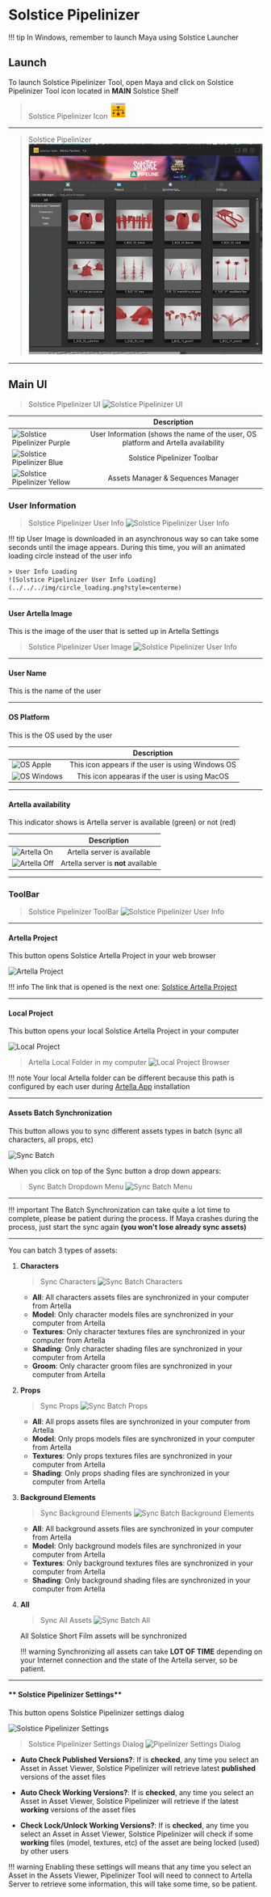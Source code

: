 # **Solstice Pipelinizer**

!!! tip
    In Windows, remember to launch Maya using Solstice Launcher
    
## **Launch**

To launch Solstice Pipelinizer Tool, open Maya and click on Solstice Pipelinizer Tool icon located in **MAIN** Solstice Shelf

> Solstice Pipelinizer Icon
![Solstice Pipelinizer Icon](../../../img/solstice_pipelinizer_icon.png?style=centerme)

***

> Solstice Pipelinizer
![Solstice Pipelinizer](../../../img/solstice_pipelinizer.png?style=centerme)

***

## **Main UI**

> Solstice Pipelinizer UI
![Solstice Pipelinizer UI](../../../../img/pipelinizer_0.png?style=centerme)

<center>

|    |      Description      | 
| -------- |:------------:|
| ![Solstice Pipelinizer Purple](../../../../img/color_purple.png?style=centerme) | User Information (shows the name of the user, OS platform and Artella availability |
| ![Solstice Pipelinizer Blue](../../../../img/color_blue.png?style=centerme) | Solstice Pipelinizer Toolbar |
| ![Solstice Pipelinizer Yellow](../../../../img/color_yellow.png?style=centerme) | Assets Manager & Sequences Manager |


</center>

### **User Information**

> Solstice Pipelinizer User Info
![Solstice Pipelinizer User Info](../../../../img/pipelinizer_info.png?style=centerme)

!!! tip
    User Image is downloaded in an asynchronous way so can take some seconds until the image appears. During this time,
    you will an animated loading circle instead of the user info
    
    > User Info Loading
    ![Solstice Pipelinizer User Info Loading](../../../img/circle_loading.png?style=centerme)
    
***

#### **User Artella Image**
This is the image of the user that is setted up in Artella Settings


> Solstice Pipelinizer User Image
![Solstice Pipelinizer User Info](../../../../img/pipelinizer_user_image.png?style=centerme)

***

#### **User Name**
This is the name of the user

***

#### **OS Platform**
This is the OS used by the user

<center>

|    |      Description      | 
| -------- |:------------:|
| ![OS Apple](../../../../img/os_windows.png?style=centerme) | This icon appears if the user is using Windows OS |
| ![OS Windows](../../../../img/os_apple.png?style=centerme) | This icon appearas if the user is using MacOS |

</center>

***

#### **Artella availability**
This indicator shows is Artella server is available (green) or not (red)

<center>

|    |      Description      | 
| -------- |:------------:|
| ![Artella On](../../../../img/artella_on.png?style=centerme) | Artella server is available |
| ![Artella Off](../../../../img/artella_off.png?style=centerme) | Artella server is **not** available |


</center>

***

### **ToolBar**

> Solstice Pipelinizer ToolBar
![Solstice Pipelinizer User Info](../../../../img/pipelinizer_toolbar.png?style=centerme)

***

#### **Artella Project**
This button opens Solstice Artella Project in your web browser

![Artella Project](../../../../img/artella_logo.jpg?style=centerme)

!!! info
    The link that is opened is the next one: <a href="https://www.artella.com/project/2252d6c8-407d-4419-a186-cf90760c9967/files" target="_blank" rel="noopener">Solstice Artella Project</a>
    
***

#### **Local Project**
This button opens your local Solstice Artella Project in your computer

![Local Project](../../../../img/folder.png?style=centerme)

> Artella Local Folder in my computer
![Local Project Browser](../../../../img/artella_local.jpg?style=centerme)

!!! note
    Your local Artella folder can be different because this path is configured by each user during
    <a href="https://tpoveda.github.io/solstice/solsticepipeline/artella/app/" target="_blank" rel="noopener">Artella App</a> installation

***

#### **Assets Batch Synchronization**
This button allows you to sync different assets types in batch (sync all characters, all props, etc)

![Sync Batch](../../../../img/sync.png?style=centerme)

When you click on top of the Sync button a drop down appears:

> Sync Batch Dropdown Menu
![Sync Batch Menu](../../../../img/sync_menu.png?style=centerme)

***

!!! important
    The Batch Synchronization can take quite a lot time to complete, please be patient during the process. 
    If Maya crashes during the process, just start the sync again **(you won't lose already sync assets)**

***

You can batch 3 types of assets:

1. **Characters**

    > Sync Characters
    ![Sync Batch Characters](../../../../img/sync_menu_characters.png?style=centerme)
    
    * **All**: All characters assets files are synchronized in your computer from Artella
    * **Model**: Only character models files are synchronized in your computer from Artella
    * **Textures**: Only character textures files are synchronized in your computer from Artella
    * **Shading**: Only character shading files are synchronized in your computer from Artella
    * **Groom**: Only character groom files are synchronized in your computer from Artella

2. **Props**

    > Sync Props
    ![Sync Batch Props](../../../../img/sync_menu_props.png?style=centerme)
    
    * **All**: All props assets files are synchronized in your computer from Artella
    * **Model**: Only props models files are synchronized in your computer from Artella
    * **Textures**: Only props textures files are synchronized in your computer from Artella
    * **Shading**: Only props shading files are synchronized in your computer from Artella

3. **Background Elements**

    > Sync Background Elements
    ![Sync Batch Background Elements](../../../../img/sync_menu_bg.png?style=centerme)
    
    * **All**: All background assets files are synchronized in your computer from Artella
    * **Model**: Only background models files are synchronized in your computer from Artella
    * **Textures**: Only background textures files are synchronized in your computer from Artella
    * **Shading**: Only background shading files are synchronized in your computer from Artella
    
4. **All**

    > Sync All Assets
    ![Sync Batch All](../../../../img/sync_menu_all.jpg?style=centerme)
    
    All Solstice Short Film assets will be synchronized
    
    !!! warning
        Synchronizing all assets can take **LOT OF TIME** depending on your Internet connection and the state of the 
        Artella server, so be patient.
        
***

#### ** Solstice Pipelinizer Settings**
This button opens Solstice Pipelinizer settings dialog

![Solstice Pipelinizer Settings](../../../../img/settings.png?style=centerme)

> Solstice Pipelinizer Settings Dialog
![Pipelinizer Settings Dialog](../../../../img/pipelinizer_settings_dialog.png?style=centerme)

* **Auto Check Published Versions?**: If is **checked**, any time you select an Asset in Asset Viewer, Solstice Pipelinizer
will retrieve latest **published** versions of the asset files

* **Auto Check Working Versions?**:  If is **checked**, any time you select an Asset in Asset Viewer, Solstice Pipelinizer
will retrieve if the latest **working** versions of the asset files

* **Check Lock/Unlock Working Versions?**:  If is **checked**, any time you select an Asset in Asset Viewer, Solstice Pipelinizer
will check if some **working** files (model, textures, etc) of the asset are being locked (used) by other users

!!! warning
    Enabling these settings will means that any time you select an Asset in the Assets Viewer, Pipelinizer Tool will need
    to connect to Artella Server to retrieve some information, this will take some time, so be patient.
